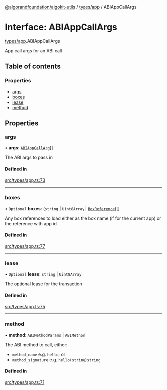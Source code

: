 [@algorandfoundation/algokit-utils](../README.md) / [types/app](../modules/types_app.md) / ABIAppCallArgs

# Interface: ABIAppCallArgs

[types/app](../modules/types_app.md).ABIAppCallArgs

App call args for an ABI call

## Table of contents

### Properties

- [args](types_app.ABIAppCallArgs.md#args)
- [boxes](types_app.ABIAppCallArgs.md#boxes)
- [lease](types_app.ABIAppCallArgs.md#lease)
- [method](types_app.ABIAppCallArgs.md#method)

## Properties

### args

• **args**: [`ABIAppCallArg`](../modules/types_app.md#abiappcallarg)[]

The ABI args to pass in

#### Defined in

[src/types/app.ts:73](https://github.com/algorandfoundation/algokit-utils-ts/blob/main/src/types/app.ts#L73)

___

### boxes

• `Optional` **boxes**: (`string` \| `Uint8Array` \| [`BoxReference`](types_app.BoxReference.md))[]

Any box references to load either as the box name (if for the current app) or the reference with app id

#### Defined in

[src/types/app.ts:77](https://github.com/algorandfoundation/algokit-utils-ts/blob/main/src/types/app.ts#L77)

___

### lease

• `Optional` **lease**: `string` \| `Uint8Array`

The optional lease for the transaction

#### Defined in

[src/types/app.ts:75](https://github.com/algorandfoundation/algokit-utils-ts/blob/main/src/types/app.ts#L75)

___

### method

• **method**: `ABIMethodParams` \| `ABIMethod`

The ABI method to call, either:
 * `method_name` e.g. `hello`; or
 * `method_signature` e.g. `hello(string)string`

#### Defined in

[src/types/app.ts:71](https://github.com/algorandfoundation/algokit-utils-ts/blob/main/src/types/app.ts#L71)
